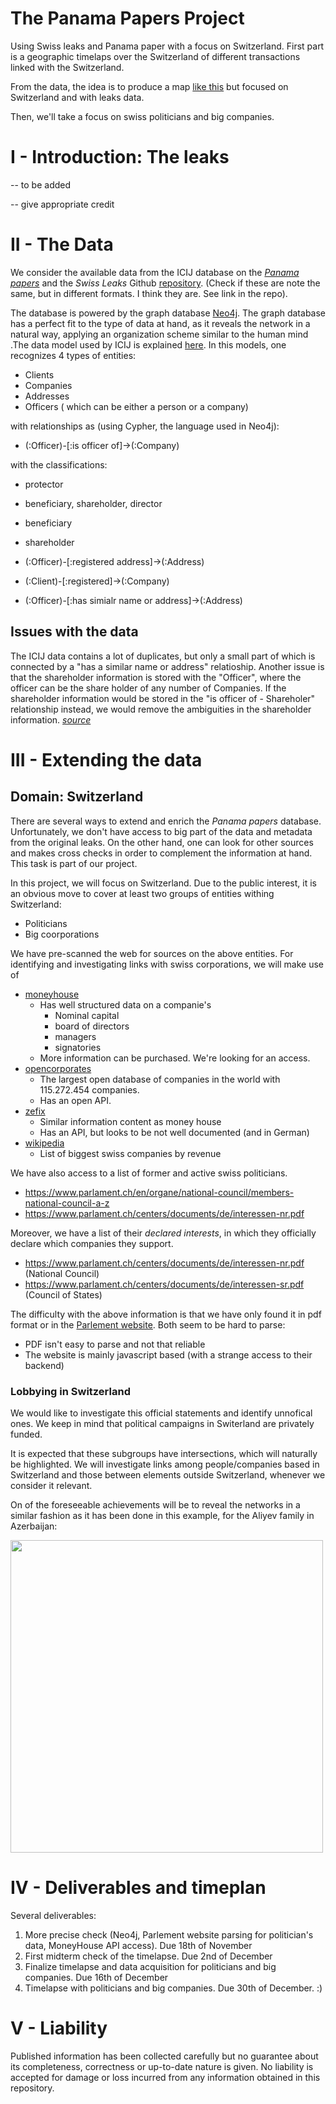 # The Panama Papers Project
Using Swiss leaks and Panama paper with a focus on Switzerland. First part is a
geographic timelaps over the Switzerland of different transactions linked with
the Switzerland.

From the data, the idea is to produce a map [like
this](https://youtu.be/310-GYiitpM) but focused on Switzerland and with leaks
data.

Then, we'll take a focus on swiss politicians and big companies.

# I - Introduction: The leaks


-- to be added

-- give appropriate credit

# II - The Data

We consider the available data from the ICIJ database on the [_Panama papers_](https://offshoreleaks.icij.org/pages/database) and the _Swiss Leaks_ Github [repository](https://github.com/swissleaks/swiss_leaks_data). (Check if these are note the same, but in different formats. I think they are. See link in the repo).

The database is powered by the graph database [Neo4j](https://neo4j.com/). The graph database has a perfect fit to the type of data at hand, as it reveals the network in a natural way, applying an organization scheme similar to the human mind .The data model used by ICIJ is explained [here](https://neo4j.com/blog/analyzing-panama-papers-neo4j/). In this models, one recognizes 4 types of entities:
 
 * Clients 
 * Companies
 * Addresses
 * Officers ( which can be either a person or a company) 
 
with relationships as (using Cypher, the language used in Neo4j):

 * (:Officer)-[:is officer of]->(:Company)
  
  with the classifications:
  * protector
  * beneficiary, shareholder, director
  * beneficiary
  * shareholder
  
 * (:Officer)-[:registered address]->(:Address)
 * (:Client)-[:registered]->(:Company)
 * (:Officer)-[:has simialr name or address]->(:Address)
  
 
## Issues with the data

The ICIJ data contains a lot of duplicates, but only a small part of which is connected by a "has a similar name or address" relatioship. Another issue is that the shareholder information is stored with the "Officer", where the officer can be the share holder of any number of Companies. If the shareholder information would be stored in the "is officer of - Shareholer" relationship instead, we would remove the ambiguities in the shareholder information. [_source_](https://neo4j.com/blog/analyzing-panama-papers-neo4j/)
 
# III - Extending the data 
## Domain: Switzerland

There are several ways to extend and enrich the _Panama papers_ database. Unfortunately, we don't have access to big part of the data and metadata from the original leaks. On the other hand, one can look for other sources and makes cross checks in order to complement the information at hand. This task is part of our project.
  
In this project, we will focus on Switzerland. Due to the public interest, it is an obvious move to cover at least two groups of entities withing Switzerland:
 
 * Politicians
 * Big coorporations
 
We have pre-scanned the web for sources on the above entities. For identifying and investigating links with swiss corporations, we will make use of
 
 * [moneyhouse](https://www.moneyhouse.ch/)
     * Has well structured data on a companie's
         * Nominal capital
         * board of directors
         * managers 
         * signatories
     * More information can be purchased. We're looking for an access.
 * [opencorporates](https://opencorporates.com/)
     * The largest open database of companies in the world with 115.272.454 companies.
     * Has an open API.
  * [zefix](http://zefix.admin.ch/zfx-cgi/hrform.cgi/hraPage?alle_eintr=on&pers_sort=original&pers_num=0&language=4&col_width=366&amt=007)
      * Similar information content as money house
      * Has an API, but looks to be not well documented (and in German)
  * [wikipedia](https://en.wikipedia.org/wiki/List_of_Swiss_companies_by_revenue)
      * List of biggest swiss companies by revenue
      
 We have also access to a list of former and active swiss politicians.
          
 * https://www.parlament.ch/en/organe/national-council/members-national-council-a-z
 * https://www.parlament.ch/centers/documents/de/interessen-nr.pdf
 
 Moreover, we have a list of their _declared interests_, in which they officially declare which companies they support.

- https://www.parlament.ch/centers/documents/de/interessen-nr.pdf (National
  Council)
- https://www.parlament.ch/centers/documents/de/interessen-sr.pdf (Council of
  States)

The difficulty with the above information is that we have only found it in pdf
format or in the [Parlement
website](https://www.parlament.ch/en/ratsmitglieder?k=*). Both seem to be hard
to parse:
* PDF isn't easy to parse and not that reliable
* The website is mainly javascript based (with a strange access to their backend)

### Lobbying in Switzerland 
We would like to investigate this official statements and identify unnofical ones. We keep in mind that political campaigns in Switerland are privately funded.
 
  
It is expected that these subgroups have intersections, which will naturally be highlighted. We will investigate links among people/companies based in Switzerland and those between elements outside Switzerland, whenever we consider it relevant.

On of the foreseeable achievements will be to reveal the networks in a similar fashion as it has been done in this example, for the Aliyev family in Azerbaijan: 

<img src="https://s3.amazonaws.com/dev.assets.neo4j.com/wp-content/uploads/20160408103432/azerbaijan-president-linkurious-fraud-ring.png" width=500>


# IV - Deliverables and timeplan
Several deliverables:

1. More precise check (Neo4j, Parlement website parsing for politician's data,
MoneyHouse API access). Due 18th of November
2. First midterm check of the timelapse. Due 2nd of December
3. Finalize timelapse and data acquisition for politicians and big companies.
Due 16th of December
4. Timelapse with politicians and big companies. Due 30th of December. :)

# V - Liability
Published information has been collected carefully but no guarantee about its
completeness, correctness or up-to-date nature is given. No liability is
accepted for damage or loss incurred from any information obtained in this
repository.
